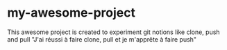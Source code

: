 # my-awesome-project
This awesome project is created to experiment git notions like clone, push and pull
 "J'ai réussi à faire clone, pull et je m'apprête à faire push"